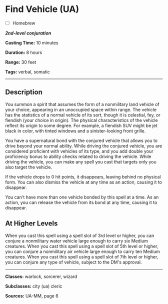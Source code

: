 # Find Vehicle (UA)

- [ ] Homebrew

***2nd-level conjuration***

**Casting Time:** 10 minutes

**Duration:** 8 hours

**Range:** 30 feet

**Tags:** verbal, somatic

---

## Description
You summon a spirit that assumes the form of a nonmilitary land vehicle of your choice, appearing in an unoccupied space within range. The vehicle has the statistics of a normal vehicle of its sort, though it is celestial, fey, or fiendish (your choice in origin). The physical characteristics of the vehicle reflect its origin to some degree. For example, a fiendish SUV might be jet black in color, with tinted windows and a sinister-looking front grille.

You have a supernatural bond with the conjured vehicle that allows you to drive beyond your normal ability. While driving the conjured vehicle, you are considered proficient with vehicles of its type, and you add double your proficiency bonus to ability checks related to driving the vehicle. While driving the vehicle, you can make any spell you cast that targets only you also target the vehicle.

If the vehicle drops to 0 hit points, it disappears, leaving behind no physical form. You can also dismiss the vehicle at any time as an action, causing it to disappear.

You can't have more than one vehicle bonded by this spell at a time. As an action, you can release the vehicle from its bond at any time, causing it to disappear.

## At Higher Levels
When you cast this spell using a spell slot of 3rd level or higher, you can conjure a nonmilitary water vehicle large enough to carry six Medium creatures. When you cast this spell using a spell slot of 5th level or higher, you can conjure a nonmilitary air vehicle large enough to carry ten Medium creatures. When you cast this spell using a spell slot of 7th level or higher, you can conjure any type of vehicle, subject to the DM's approval.

---

**Classes:** warlock, sorcerer, wizard

**Subclasses:** city (ua) cleric

**Sources:** UA-MM, page 6
